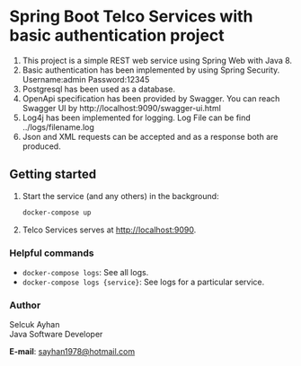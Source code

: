 # Spring Boot Telco Services with basic authentication project

1. This project is a simple REST web service using Spring Web with Java 8.
2. Basic authentication has been implemented by using Spring Security. Username:admin  Password:12345
3. Postgresql has been used as a database.
4. OpenApi specification has been provided by Swagger. You can reach Swagger UI by http://localhost:9090/swagger-ui.html
5. Log4j has been implemented for logging. Log File can be find ../logs/filename.log
6. Json and XML requests can be accepted and as a response both are produced.

## Getting started

1. Start the service (and any others) in the background:

    ```bash
    docker-compose up
    ```

2. Telco Services serves at <http://localhost:9090>.

### Helpful commands

- `docker-compose logs`: See all logs.
- `docker-compose logs {service}`: See logs for a particular service.


### Author

Selcuk Ayhan  
Java Software Developer  

**E-mail**: sayhan1978@hotmail.com  